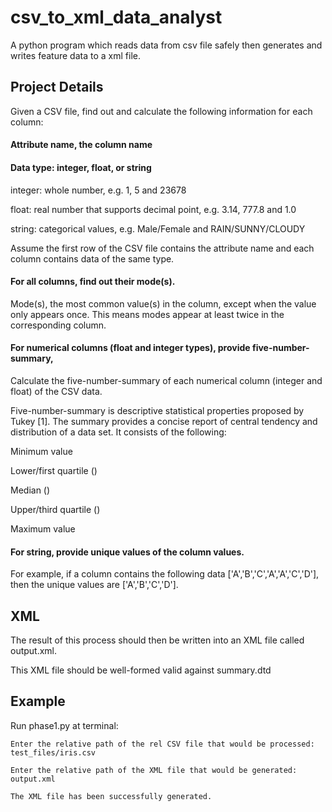 # csv_to_xml_data_analyst
A python program which reads data from csv file safely then generates and writes feature data to a xml file. 
## Project Details


Given a CSV file, find out and calculate the following information for each column:

#### Attribute name, the column name

#### Data type: integer, float, or string

integer: whole number, e.g. 1, 5 and 23678

float: real number that supports decimal point, e.g. 3.14, 777.8 and 1.0

string: categorical values, e.g. Male/Female and RAIN/SUNNY/CLOUDY

Assume the first row of the CSV file contains the attribute name and each column contains data of the same type.

#### For all columns, find out their mode(s).

Mode(s), the most common value(s) in the column, except when the value only appears once. This means modes appear at least twice in the corresponding column.


#### For numerical columns (float and integer types), provide five-number-summary,

Calculate the five-number-summary of each numerical column (integer and float) of the CSV data. 

Five-number-summary is descriptive statistical properties proposed by Tukey [1]. The summary provides a concise report of central tendency and distribution of a data set. It consists of the following:

Minimum value

Lower/first quartile ()

Median ()

Upper/third quartile ()

Maximum value

#### For string, provide unique values of the column values. 

For example, if a column contains the following data ['A','B','C','A','A','C','D'], then the unique values are ['A','B','C','D'].

## XML
The result of this process should then be written into an XML file called output.xml.

This XML file should be well-formed valid against summary.dtd

## Example
Run phase1.py at terminal:

`Enter the relative path of the rel CSV file that would be processed: test_files/iris.csv`

`Enter the relative path of the XML file that would be generated: output.xml`

`The XML file has been successfully generated.`
